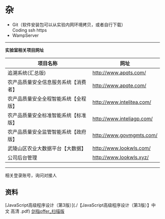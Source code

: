 # 杂

- Git（软件安装包可以从实验内网环境拷贝，或者自行下载）  
   Coding	ssh	https
- WampServer

---


**实验室相关项目网址**

项目名称                             | 网址                      |
---|---|
 追溯系统(汇总版)                     | http://www.apqts.com/     | 
 农产品质量安全信息服务系统【消费者】 | http://www.apqte.com/     | 
农产品质量安全全程智能系统【全程版】 | http://www.intelitea.com/ |
农产品质量安全标准智能系统【标准版】 | http://www.inteliagp.com/ |
农产品质量安全监管智能系统【政府版】 | http://www.govmgmts.com/  |
武陵山区农业大数据平台【大数据】     | http://www.lookwls.com/   | 
公司后台管理                         | http://www.lookwls.xyz/   |

---

相关登录账号，询问对接人

## 资料

[JavaScript高级程序设计（第3版）](./【JavaScript高级程序设计（第3版）】中文 高清 .pdf)
[剑指offer_扫描版](./剑指offer_扫描版_6.22M_高清重制.pdf)